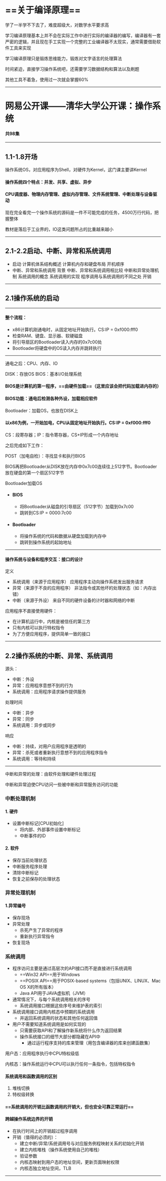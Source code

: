 # ==关于编译原理==

学了一半学不下去了，难度超级大，对数学水平要求高

学习编译原理基本上并不会在实际工作中进行实际的编译器的编写，编译器有一套严密的逻辑，并且现在手工实现一个完整的工业编译器不太现实，通常需要借助软件工具来实现

学习编译原理只是锻炼思维能力，锻炼对文字语言的处理算法

时间紧迫，直接学习操作系统吧，还需要学习数据结构和算法以及刷题

其他工具不着急，使用过一次就会掌握60%





---

# 网易公开课——清华大学公开课：操作系统

#### 共98集

---

## 1.1-1.8开场

操作系统OS，对应用程序为Shell，对硬件为Kernel，这门课主要讲Kernel

#### 操作系统四个特点：并发、共享、虚拟、异步

#### CPU调度器、物理内存管理、虚拟内存管理、文件系统管理、中断处理与设备驱动

现在完全看完一个操作系统的源码是一件不可能完成的任务，4500万行代码，把握整体

教材是落后于工业界的，IO这类问题所占的比重越来越小

---

## 2.1-2.2启动、中断、异常和系统调用

+ 启动
  计算机体系结构概述
  计算机内存和硬盘布局
  开机顺序
+ 中断、异常和系统调用
  背景
  中断、异常和系统调用相比较
  中断和异常处理机制
  系统调用的概念
  系统调用的实现
  程序调用与系统调用的不同之处
  开销

---

## 2.1操作系统的启动

---

#### 整个流程：

+ x86计算机刚通电时，从固定地址开始执行。CS:IP = 0xf000:fff0
+ 检查RAM、键盘、显示器、软硬磁盘
+ 将引导扇区的Bootloader读入内存的0x7c00处
+ Bootloader将硬盘中的OS读入内存并跳转执行

---

通电之后：CPU、内存、IO

DISK：存放OS
BIOS：基本I/O处理系统

#### BIOS是计算机的第一程序，==由硬件加载==（这里应该会把代码加载进内存的）

#### BIOS功能：通电后检测各种外设，加载相应软件

Bootloader：加载OS，也放在DISK上

#### 以x86为例，一开始加电，CPU从固定地址开始执行。CS:IP = 0xf000:fff0

CS：段寄存器；IP：指令寄存器，CS+IP形成一个内存地址

之后完成如下工作：

POST（加电自检）：寻找显卡和执行BIOS

BIOS再把Bootloader从DISK放在内存中0x7c00连续往上512字节。Bootloader放在硬盘的第一个扇区512字节

Bootloader加载OS

+ #### BIOS

  + 将Bootloader从磁盘的引导扇区（512字节）加载到0x7c00
  + 跳转到CS:IP = 0000:7c00

+ #### Bootloader

  + 将操作系统的代码和数据从硬盘加载到内存中
  + 跳转到操作系统的起始地址

---

#### 操作系统与设备和程序交互：接口的设计

定义

+ 系统调用（来源于应用程序）
  应用程序主动向操作系统发出服务请求
+ 异常（来源于不良的应用程序）
  非法指令或其他坏的处理状态（如：内存出错）
+ 中断（来源于外设）
  来自不同的硬件设备的计时器和网络的中断

应用程序不直接使用硬件：

+ 在计算机运行中，内核是被信任的第三方
+ 只有内核可以执行特权指令
+ 为了方便应用程序，提供简单一致的接口

---

## 2.2操作系统的中断、异常、系统调用

源头：

+ 中断：外设
+ 异常：应用程序意想不到的行为
+ 系统调用：应用程序请求操作提供服务

处理时间

+ 中断：异步
+ 异常：同步
+ 系统调用：异步或同步

响应

+ 中断：持续，对用户应用程序是透明的
+ 异常：杀死或者重新执行意想不到的应用程序指令
+ 系统调用：等待和持续

---

中断和异常的处理：由软件处理和硬件处理过程

中断和异常迫使CPU访问一些被中断和异常服务访问的功能

### 中断处理机制

#### 1. 硬件

+ 设置中断标记[CPU初始化]
  + 将内部、外部事件设置中断标记
  + 中断事件的ID

#### 2. 软件

+ 保存当前处理状态
+ 中断服务程序处理
+ 清除中断标记
+ 恢复之前保存的处理状态

### 异常处理机制

#### 1.异常编号

+ 保存现场
+ 异常处理
  + 杀死产生了异常的程序
  + 重新执行异常指令
+ 恢复现场

### 系统调用

+ 程序访问主要是通过高层次的API接口而不是直接进行系统调用
  + ==Win32 API==用于Windows
  + ==POSIX API==用于POSIX-based systems（包括UNIX、LINUX、Mac OS X的所有版本）
  + Java API用于JAVA虚拟机（JVM）
+ 通常情况下，与每个系统调用相关的序号
  + 系统调用接口根据这些序号来维护表的索引
+ 系统调用接口调用内核态中预期的系统调用
  + 并返回系统调用的状态和其他任何返回值
+ 用户不需要知道系统调用是如何实现的
  + 只需要获取API和了解操作新系统将什么作为返回结果
  + 操作系统接口的细节大部分都隐藏在API中
    + 通过运行程序支持的库来管理（用包含编译器的库来创建函数集）

用户态：应用程序执行中CPU特权级低

内核态：操作系统运行中CPU可以执行任何一条指令，包括特权指令

#### 系统调用和函数调用的区别

1. 堆栈切换
2. 特权级转换

#### ==系统调用的开销比函数调用的开销大，但也安全可靠正常运行==

#### 跨越操作系统边界的开销

+ 在执行时间上的开销超过程序调用
+ 开销（值得的必须的）：
  + 建立中断/异常/系统调用号与对应服务例程映射关系的初始化开销
  + 建立内核堆栈（操作系统使用自己的堆栈）
  + 验证参数
  + 内核态映射到用户态的地址空间，更新页面映射权限
  + 内核态独立地址空间，TLB

---



















